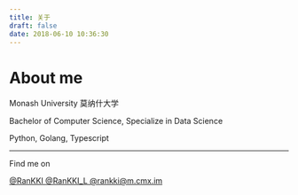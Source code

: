 ```yaml
---
title: 关于
draft: false
date: 2018-06-10 10:36:30
---
```


# About me
Monash University 莫纳什大学

Bachelor of Computer Science, Specialize in Data Science

Python, Golang, Typescript

----

Find me on


<a class="icon" target="_blank" rel="noopener" href="https://github.com/RanKKI">
    <i class="fab fa-github"></i>
    @RanKKI
</a>

<a class="icon" target="_blank" rel="noopener" href="https://t.me/RanKKI_L">
    <i class="fab fa-telegram"></i>
    @RanKKI_L
</a>

<a class="icon" target="_blank" rel="noopener" href="https://m.cmx.im/@rankki">
    <i class="fab fa-mastodon"></i>
    @rankki@m.cmx.im
</a>
